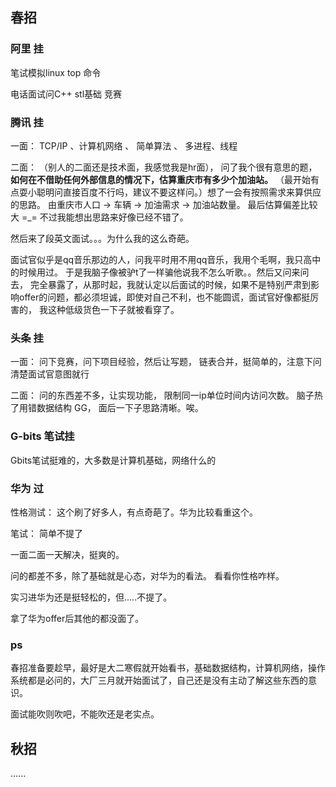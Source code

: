 ## 春招

### 阿里 挂

笔试模拟linux top 命令
    
电话面试问C++ stl基础 竞赛
    
### 腾讯 挂
一面： TCP/IP 、计算机网络 、 简单算法 、 多进程、线程

二面： （别人的二面还是技术面，我感觉我是hr面），  问了我个很有意思的题， **如何在不借助任何外部信息的情况下，估算重庆市有多少个加油站。** 
    （最开始有点耍小聪明问直接百度不行吗，建议不要这样问。）想了一会有按照需求来算供应的思路。 由重庆市人口 -> 车辆 -> 加油需求 -> 加油站数量。
    最后估算偏差比较大 =\_=  不过我能想出思路来好像已经不错了。
    
然后来了段英文面试。。。为什么我的这么奇葩。
    
面试官似乎是qq音乐那边的人，问我平时用不用qq音乐，我用个毛啊，我只高中的时候用过。 于是我脑子像被驴t了一样骗他说我不怎么听歌。。然后又问来问去，
完全暴露了，从那时起，我就认定以后面试的时候，如果不是特别严肃到影响offer的问题，都必须坦诚，即使对自己不利，也不能圆谎，面试官好像都挺厉害的，
我这种低级货色一下子就被看穿了。
    
 ### 头条 挂
 
一面： 问下竞赛，问下项目经验，然后让写题， 链表合并，挺简单的，注意下问清楚面试官意图就行
    
二面： 问的东西差不多，让实现功能， 限制同一ip单位时间内访问次数。 脑子热了用错数据结构 GG， 面后一下子思路清晰。唉。
    
### G-bits 笔试挂

Gbits笔试挺难的，大多数是计算机基础，网络什么的
    
### 华为 过
    
性格测试： 这个刷了好多人，有点奇葩了。华为比较看重这个。
    
笔试： 简单不提了
    
一面二面一天解决，挺爽的。

问的都差不多，除了基础就是心态，对华为的看法。 看看你性格咋样。
    
实习进华为还是挺轻松的，但.....不提了。
    
拿了华为offer后其他的都没面了。
    
### ps
 
春招准备要趁早，最好是大二寒假就开始看书，基础数据结构，计算机网络，操作系统都是必问的，大厂三月就开始面试了，自己还是没有主动了解这些东西的意识。

面试能吹则吹吧，不能吹还是老实点。
    
## 秋招

   ......
    

